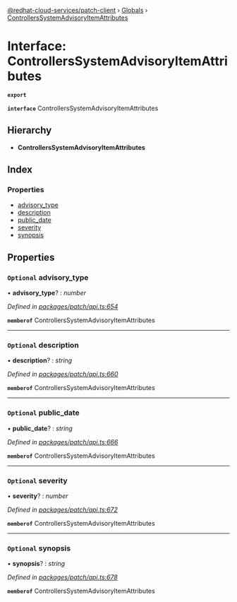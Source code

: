 [@redhat-cloud-services/patch-client](../README.md) › [Globals](../globals.md) › [ControllersSystemAdvisoryItemAttributes](controllerssystemadvisoryitemattributes.md)

# Interface: ControllersSystemAdvisoryItemAttributes

**`export`** 

**`interface`** ControllersSystemAdvisoryItemAttributes

## Hierarchy

* **ControllersSystemAdvisoryItemAttributes**

## Index

### Properties

* [advisory_type](controllerssystemadvisoryitemattributes.md#optional-advisory_type)
* [description](controllerssystemadvisoryitemattributes.md#optional-description)
* [public_date](controllerssystemadvisoryitemattributes.md#optional-public_date)
* [severity](controllerssystemadvisoryitemattributes.md#optional-severity)
* [synopsis](controllerssystemadvisoryitemattributes.md#optional-synopsis)

## Properties

### `Optional` advisory_type

• **advisory_type**? : *number*

*Defined in [packages/patch/api.ts:654](https://github.com/RedHatInsights/javascript-clients/blob/fcfdd3c/packages/patch/api.ts#L654)*

**`memberof`** ControllersSystemAdvisoryItemAttributes

___

### `Optional` description

• **description**? : *string*

*Defined in [packages/patch/api.ts:660](https://github.com/RedHatInsights/javascript-clients/blob/fcfdd3c/packages/patch/api.ts#L660)*

**`memberof`** ControllersSystemAdvisoryItemAttributes

___

### `Optional` public_date

• **public_date**? : *string*

*Defined in [packages/patch/api.ts:666](https://github.com/RedHatInsights/javascript-clients/blob/fcfdd3c/packages/patch/api.ts#L666)*

**`memberof`** ControllersSystemAdvisoryItemAttributes

___

### `Optional` severity

• **severity**? : *number*

*Defined in [packages/patch/api.ts:672](https://github.com/RedHatInsights/javascript-clients/blob/fcfdd3c/packages/patch/api.ts#L672)*

**`memberof`** ControllersSystemAdvisoryItemAttributes

___

### `Optional` synopsis

• **synopsis**? : *string*

*Defined in [packages/patch/api.ts:678](https://github.com/RedHatInsights/javascript-clients/blob/fcfdd3c/packages/patch/api.ts#L678)*

**`memberof`** ControllersSystemAdvisoryItemAttributes
